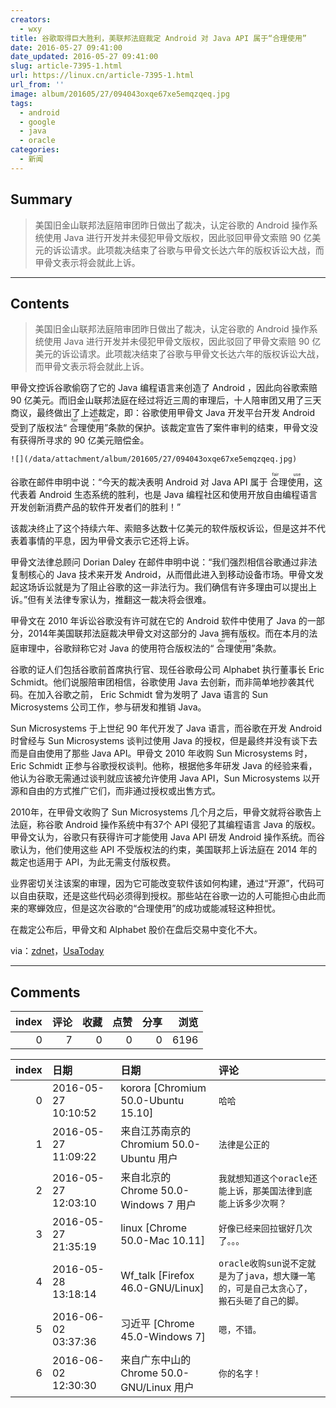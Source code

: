 ```yaml
---
creators:
  - wxy
title: 谷歌取得巨大胜利，美联邦法庭裁定 Android 对 Java API 属于“合理使用”
date: 2016-05-27 09:41:00
date_updated: 2016-05-27 09:41:00
slug: article-7395-1.html
url: https://linux.cn/article-7395-1.html
url_from: ''
image: album/201605/27/094043oxqe67xe5emqzqeq.jpg
tags:
  - android
  - google
  - java
  - oracle
categories:
  - 新闻
---
```


## Summary

> 美国旧金山联邦法庭陪审团昨日做出了裁决，认定谷歌的 Android 操作系统使用 Java 进行开发并未侵犯甲骨文版权，因此驳回甲骨文索赔 90 亿美元的诉讼请求。此项裁决结束了谷歌与甲骨文长达六年的版权诉讼大战，而甲骨文表示将会就此上诉。

***

<!-- more -->

## Contents

> 
> 美国旧金山联邦法庭陪审团昨日做出了裁决，认定谷歌的 Android 操作系统使用 Java 进行开发并未侵犯甲骨文版权，因此驳回了甲骨文索赔 90 亿美元的诉讼请求。此项裁决结束了谷歌与甲骨文长达六年的版权诉讼大战，而甲骨文表示将会就此上诉。
> 
> 
> 

甲骨文控诉谷歌偷窃了它的 Java 编程语言来创造了 Android ，因此向谷歌索赔 90 亿美元。而旧金山联邦法庭在经过将近三周的审理后，十人陪审团又用了三天商议，最终做出了上述裁定，即：谷歌使用甲骨文 Java 开发平台开发 Android 受到了版权法“<ruby> 合理使用 <rp>  （ </rp> <rt>  fair use </rt> <rp>  ） </rp></ruby>”条款的保护。该裁定宣告了案件审判的结束，甲骨文没有获得所寻求的 90 亿美元赔偿金。

`![](/data/attachment/album/201605/27/094043oxqe67xe5emqzqeq.jpg)`

谷歌在邮件申明中说：“今天的裁决表明 Android 对 Java API 属于<ruby> 合理使用 <rp>  （ </rp> <rt>  fair use </rt> <rp>  ） </rp></ruby>，这代表着 Android 生态系统的胜利，也是 Java 编程社区和使用开放自由编程语言开发创新消费产品的软件开发者们的胜利！”

该裁决终止了这个持续六年、索赔多达数十亿美元的软件版权诉讼，但是这并不代表着事情的平息，因为甲骨文表示它还将上诉。

甲骨文法律总顾问 Dorian Daley 在邮件申明中说：“我们强烈相信谷歌通过非法复制核心的 Java 技术来开发 Android，从而借此进入到移动设备市场。甲骨文发起这场诉讼就是为了阻止谷歌的这一非法行为。我们确信有许多理由可以提出上诉。”但有关法律专家认为，推翻这一裁决将会很难。

甲骨文在 2010 年诉讼谷歌没有许可就在它的 Android 软件中使用了 Java 的一部分，2014年美国联邦法庭裁决甲骨文对这部分的 Java 拥有版权。而在本月的法庭审理中，谷歌辩称它对 Java 的使用符合版权法的“<ruby> 合理使用 <rp>  （ </rp> <rt>  fair use </rt> <rp>  ） </rp></ruby>”条款。

谷歌的证人们包括谷歌前首席执行官、现任谷歌母公司 Alphabet 执行董事长 Eric Schmidt。他们说服陪审团相信，谷歌使用 Java 去创新，而非简单地抄袭其代码。在加入谷歌之前， Eric Schmidt 曾为发明了 Java 语言的 Sun Microsystems 公司工作，参与研发和推销 Java。

Sun Microsystems 于上世纪 90 年代开发了 Java 语言，而谷歌在开发 Android 时曾经与 Sun Microsystems 谈判过使用 Java 的授权，但是最终并没有谈下去而是自由使用了那些 Java API。甲骨文 2010 年收购 Sun Microsystems 时， Eric Schmidt 正参与谷歌授权谈判。他称，根据他多年研发 Java 的经验来看，他认为谷歌无需通过谈判就应该被允许使用 Java API，Sun Microsystems 以开源和自由的方式推广它们，而非通过授权或出售方式。

2010年，在甲骨文收购了 Sun Microsystems 几个月之后，甲骨文就将谷歌告上法庭，称谷歌 Android 操作系统中有37个 API 侵犯了其编程语言 Java 的版权。甲骨文认为，谷歌只有获得许可才能使用 Java API 研发 Android 操作系统。而谷歌认为，他们使用这些 API 不受版权法的约束，美国联邦上诉法庭在 2014 年的裁定也适用于 API，为此无需支付版权费。

业界密切关注该案的审理，因为它可能改变软件该如何构建，通过“开源”，代码可以自由获取，还是这些代码必须得到授权。那些站在谷歌一边的人可能担心由此而来的寒蝉效应，但是这次谷歌的“合理使用”的成功或能减轻这种担忧。

在裁定公布后，甲骨文和 Alphabet 股价在盘后交易中变化不大。

via：[zdnet](http://www.zdnet.com/article/google-prevails-over-oracle-in-copyright-infringement-case/)，[UsaToday](http://www.usatoday.com/story/tech/news/2016/05/26/google-defeats-oracle-jury-decides-android-fair-use/84991628/)

***

## Comments


|   index |   评论 |   收藏 |   点赞 |   分享 |   浏览 |
|--------:|-------:|-------:|-------:|-------:|-------:|
|       0 |      7 |      0 |      0 |      0 |   6196 |

|   index | 日期                | 日期                                      | 评论                                                                                    |
|--------:|:--------------------|:------------------------------------------|:----------------------------------------------------------------------------------------|
|       0 | 2016-05-27 10:10:52 | korora [Chromium 50.0-Ubuntu 15.10]       | `哈哈`                                                                                  |
|       1 | 2016-05-27 11:09:22 | 来自江苏南京的 Chromium 50.0-Ubuntu 用户  | `法律是公正的`                                                                          |
|       2 | 2016-05-27 12:03:10 | 来自北京的 Chrome 50.0-Windows 7 用户     | `我就想知道这个oracle还能上诉，那美国法律到底能上诉多少次啊？`                          |
|       3 | 2016-05-27 21:35:19 | linux [Chrome 50.0-Mac 10.11]             | `好像已经来回拉锯好几次了。。。`                                                        |
|       4 | 2016-05-28 13:18:14 | Wf_talk [Firefox 46.0-GNU/Linux]          | `oracle收购sun说不定就是为了java，想大赚一笔的，可是自己太贪心了，搬石头砸了自己的脚。` |
|       5 | 2016-06-02 03:37:36 | 习近平 [Chrome 45.0-Windows 7]            | `嗯，不错。`                                                                            |
|       6 | 2016-06-02 12:30:30 | 来自广东中山的 Chrome 50.0-GNU/Linux 用户 | `你的名字！`                                                                            |
